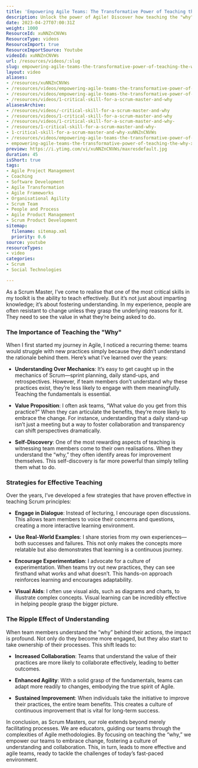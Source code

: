 ```yaml
---
title: 'Empowering Agile Teams: The Transformative Power of Teaching the "Why"'
description: Unlock the power of Agile! Discover how teaching the "why" behind Scrum practices fosters understanding, collaboration, and lasting improvement in your team.
date: 2023-04-27T07:00:31Z
weight: 1000
ResourceId: xuNNZnCNVWs
ResourceType: videos
ResourceImport: true
ResourceImportSource: Youtube
videoId: xuNNZnCNVWs
url: /resources/videos/:slug
slug: empowering-agile-teams-the-transformative-power-of-teaching-the-why-xuNNZnCNVWs
layout: video
aliases:
- /resources/xuNNZnCNVWs
- /resources/videos/empowering-agile-teams-the-transformative-power-of-teaching-the-why-xuNNZnCNVWs
- /resources/videos/empowering-agile-teams-the-transformative-power-of-teaching-the-why
- /resources/videos/1-critical-skill-for-a-scrum-master-and-why
aliasesArchive:
- /resources/videos/-critical-skill-for-a-scrum-master-and-why
- /resources/videos/1-critical-skill-for-a-scrum-master-and-why
- /resources/videos/1-critical-skill-for-a-scrum-master-and-why-
- /resources/1-critical-skill-for-a-scrum-master-and-why-
- 1-critical-skill-for-a-scrum-master-and-why-xuNNZnCNVWs
- /resources/videos/empowering-agile-teams-the-transformative-power-of-teaching-the-why
- empowering-agile-teams-the-transformative-power-of-teaching-the-why-xuNNZnCNVWs
preview: https://i.ytimg.com/vi/xuNNZnCNVWs/maxresdefault.jpg
duration: 45
isShort: true
tags:
- Agile Project Management
- Coaching
- Software Development
- Agile Transformation
- Agile Frameworks
- Organisational Agility
- Scrum Team
- People and Process
- Agile Product Management
- Scrum Product Development
sitemap:
  filename: sitemap.xml
  priority: 0.6
source: youtube
resourceTypes:
- video
categories:
- Scrum
- Social Technologies

---
```

As a Scrum Master, I’ve come to realise that one of the most critical skills in my toolkit is the ability to teach effectively. But it’s not just about imparting knowledge; it’s about fostering understanding. In my experience, people are often resistant to change unless they grasp the underlying reasons for it. They need to see the value in what they’re being asked to do. 

### The Importance of Teaching the "Why"

When I first started my journey in Agile, I noticed a recurring theme: teams would struggle with new practices simply because they didn’t understand the rationale behind them. Here’s what I’ve learned over the years:

- **Understanding Over Mechanics**: It’s easy to get caught up in the mechanics of Scrum—sprint planning, daily stand-ups, and retrospectives. However, if team members don’t understand why these practices exist, they’re less likely to engage with them meaningfully. Teaching the fundamentals is essential. 

- **Value Proposition**: I often ask teams, “What value do you get from this practice?” When they can articulate the benefits, they’re more likely to embrace the change. For instance, understanding that a daily stand-up isn’t just a meeting but a way to foster collaboration and transparency can shift perspectives dramatically.

- **Self-Discovery**: One of the most rewarding aspects of teaching is witnessing team members come to their own realisations. When they understand the “why,” they often identify areas for improvement themselves. This self-discovery is far more powerful than simply telling them what to do.

### Strategies for Effective Teaching

Over the years, I’ve developed a few strategies that have proven effective in teaching Scrum principles:

- **Engage in Dialogue**: Instead of lecturing, I encourage open discussions. This allows team members to voice their concerns and questions, creating a more interactive learning environment.

- **Use Real-World Examples**: I share stories from my own experiences—both successes and failures. This not only makes the concepts more relatable but also demonstrates that learning is a continuous journey.

- **Encourage Experimentation**: I advocate for a culture of experimentation. When teams try out new practices, they can see firsthand what works and what doesn’t. This hands-on approach reinforces learning and encourages adaptability.

- **Visual Aids**: I often use visual aids, such as diagrams and charts, to illustrate complex concepts. Visual learning can be incredibly effective in helping people grasp the bigger picture.

### The Ripple Effect of Understanding

When team members understand the “why” behind their actions, the impact is profound. Not only do they become more engaged, but they also start to take ownership of their processes. This shift leads to:

- **Increased Collaboration**: Teams that understand the value of their practices are more likely to collaborate effectively, leading to better outcomes.

- **Enhanced Agility**: With a solid grasp of the fundamentals, teams can adapt more readily to changes, embodying the true spirit of Agile.

- **Sustained Improvement**: When individuals take the initiative to improve their practices, the entire team benefits. This creates a culture of continuous improvement that is vital for long-term success.

In conclusion, as Scrum Masters, our role extends beyond merely facilitating processes. We are educators, guiding our teams through the complexities of Agile methodologies. By focusing on teaching the “why,” we empower our teams to embrace change, fostering a culture of understanding and collaboration. This, in turn, leads to more effective and agile teams, ready to tackle the challenges of today’s fast-paced environment.
